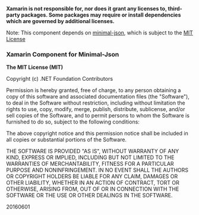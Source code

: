 **Xamarin is not responsible for, nor does it grant any licenses to, third-party packages. Some packages may require or install dependencies which are governed by additional licenses.**

Note: This component depends on [minimal-json](https://github.com/ralfstx/minimal-json), which is subject to the [MIT License](https://github.com/ralfstx/minimal-json/blob/master/LICENSE)

### Xamarin Component for Minimal-Json

**The MIT License (MIT)**

Copyright (c) .NET Foundation Contributors

Permission is hereby granted, free of charge, to any person obtaining a copy of this software and associated documentation files (the "Software"), to deal in the Software without restriction, including without limitation the rights to use, copy, modify, merge, publish, distribute, sublicense, and/or sell copies of the Software, and to permit persons to whom the Software is furnished to do so, subject to the following conditions:

The above copyright notice and this permission notice shall be included in all copies or substantial portions of the Software.

THE SOFTWARE IS PROVIDED "AS IS", WITHOUT WARRANTY OF ANY KIND, EXPRESS OR IMPLIED, INCLUDING BUT NOT LIMITED TO THE WARRANTIES OF MERCHANTABILITY, FITNESS FOR A PARTICULAR PURPOSE AND NONINFRINGEMENT. IN NO EVENT SHALL THE AUTHORS OR COPYRIGHT HOLDERS BE LIABLE FOR ANY CLAIM, DAMAGES OR OTHER LIABILITY, WHETHER IN AN ACTION OF CONTRACT, TORT OR OTHERWISE, ARISING FROM, OUT OF OR IN CONNECTION WITH THE SOFTWARE OR THE USE OR OTHER DEALINGS IN THE SOFTWARE.

20160601
